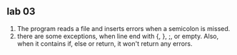 ## lab 03 

1. The program reads a file and inserts errors when a semicolon is missed. 
2. there are some exceptions, when line end with {, }, ;, or empty. Also, when it contains if, else or return, it won't return any errors.   